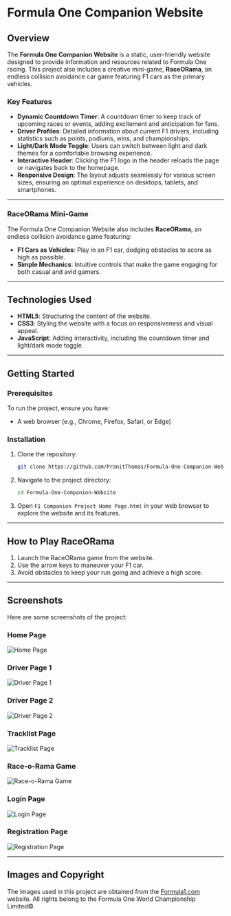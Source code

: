 # Formula One Companion Website

## Overview

The **Formula One Companion Website** is a static, user-friendly website designed to provide information and resources related to Formula One racing. This project also includes a creative mini-game, **RaceORama**, an endless collision avoidance car game featuring F1 cars as the primary vehicles. 

### Key Features

- **Dynamic Countdown Timer**: A countdown timer to keep track of upcoming races or events, adding excitement and anticipation for fans.
- **Driver Profiles**: Detailed information about current F1 drivers, including statistics such as points, podiums, wins, and championships.
- **Light/Dark Mode Toggle**: Users can switch between light and dark themes for a comfortable browsing experience.
- **Interactive Header**: Clicking the F1 logo in the header reloads the page or navigates back to the homepage.
- **Responsive Design**: The layout adjusts seamlessly for various screen sizes, ensuring an optimal experience on desktops, tablets, and smartphones.

---

### RaceORama Mini-Game

The Formula One Companion Website also includes **RaceORama**, an endless collision avoidance game featuring:

- **F1 Cars as Vehicles**: Play in an F1 car, dodging obstacles to score as high as possible.
- **Simple Mechanics**: Intuitive controls that make the game engaging for both casual and avid gamers.

---

## Technologies Used

- **HTML5**: Structuring the content of the website.
- **CSS3**: Styling the website with a focus on responsiveness and visual appeal.
- **JavaScript**: Adding interactivity, including the countdown timer and light/dark mode toggle.

---

## Getting Started

### Prerequisites

To run the project, ensure you have:
- A web browser (e.g., Chrome, Firefox, Safari, or Edge)

### Installation

1. Clone the repository:
   ```bash
   git clone https://github.com/PranitThomas/Formula-One-Companion-Website.git
   ```

2. Navigate to the project directory:
   ```bash
   cd Formula-One-Companion-Website
   ```

3. Open `F1 Companion Project Home Page.html` in your web browser to explore the website and its features.

---

## How to Play RaceORama

1. Launch the RaceORama game from the website.
2. Use the arrow keys to maneuver your F1 car.
3. Avoid obstacles to keep your run going and achieve a high score.

---

## Screenshots

Here are some screenshots of the project:

### Home Page
![Home Page](./F1HomePage.png)

### Driver Page 1
![Driver Page 1](./F1DriverPage1.png)

### Driver Page 2
![Driver Page 2](./F1DriverPage2.png)

### Tracklist Page
![Tracklist Page](./F1TracklistPage.png)

### Race-o-Rama Game
![Race-o-Rama Game](./F1RaceoRamaGame.png)

### Login Page
![Login Page](./F1LoginPage.png)

### Registration Page
![Registration Page](./F1RegistrationPage.png)

---

## Images and Copyright

The images used in this project are obtained from the [Formula1.com](https://www.formula1.com) website. All rights belong to the Formula One World Championship Limited©.

